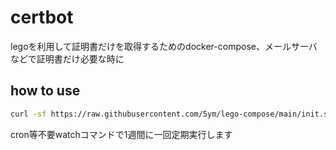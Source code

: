 # certbot

legoを利用して証明書だけを取得するためのdocker-compose、メールサーバなどで証明書だけ必要な時に

## how to use

```sh
curl -sf https://raw.githubusercontent.com/5ym/lego-compose/main/init.sh | sh -s
```

cron等不要watchコマンドで1週間に一回定期実行します
